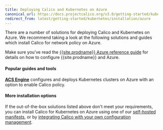 ```yaml
---
title: Deploying Calico and Kubernetes on Azure
canonical_url: https://docs.projectcalico.org/v3.0/getting-started/kubernetes/installation/azure
redirect_from: latest/getting-started/kubernetes/installation/azure
---
```


There are a number of solutions for deploying Calico and Kubernetes on Azure.  We recommend taking
a look at the following solutions and guides which install Calico for network policy on Azure.

Make sure you've read the [{{site.prodname}} Azure reference guide][azure-reference] for details on how to configure {{site.prodname}} and Azure.

#### Popular guides and tools

**[ACS Engine][acs-engine]** configures and deploys Kubernetes clusters on Azure with an option to enable Calico policy.

#### More installation options

If the out-of-the-box solutions listed above don't meet your requirements, you can install Calico for Kubernetes
on Azure using one of our [self-hosted manifests][self-hosted], or by [integrating Calico with your own configuration management][integration-guide].

[acs-engine]: https://github.com/Azure/acs-engine/blob/master/docs/kubernetes.md
[azure-reference]: {{site.baseurl}}/{{page.version}}/reference/public-cloud/azure
[self-hosted]: hosted
[integration-guide]: integration
